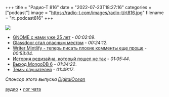 +++
title = "Радио-Т 816"
date = "2022-07-23T18:27:16"
categories = ["podcast"]
image = "https://radio-t.com/images/radio-t/rt816.jpg"
filename = "rt_podcast816"
+++

![](https://radio-t.com/images/radio-t/rt816.jpg)

- [GNOME с нами уже 25 лет](https://hpjansson.org/blag/2022/07/23/gnome-at-25-a-health-checkup/) - *00:02:09*.
- [Glassdoor стал опасным местом](https://www.webworm.co/p/glassdoor) - *00:24:12*.
- [Writer Mintlify - теперь писать плохие комменты еще проще](https://www.mintlify.com/writer) - *00:53:04*.
- [История редизайна, который пошел не так](https://mtlynch.io/tinypilot-redesign/) - *01:05:44*.
- [Выход MongoDB 6](https://www.mongodb.com/blog/post/big-reasons-upgrade-mongodb-6-0) - *01:34:22*.
- [Темы слушателей](https://radio-t.com/p/2022/07/19/prep-816/) - *01:49:17*.

*Спонсор этого выпуска [DigitalOcean](https://do.co/radiot)*


[аудио](https://cdn.radio-t.com/rt_podcast816.mp3) • [лог чата](https://chat.radio-t.com/logs/radio-t-816.html)
<audio src="https://cdn.radio-t.com/rt_podcast816.mp3" preload="none"></audio>

